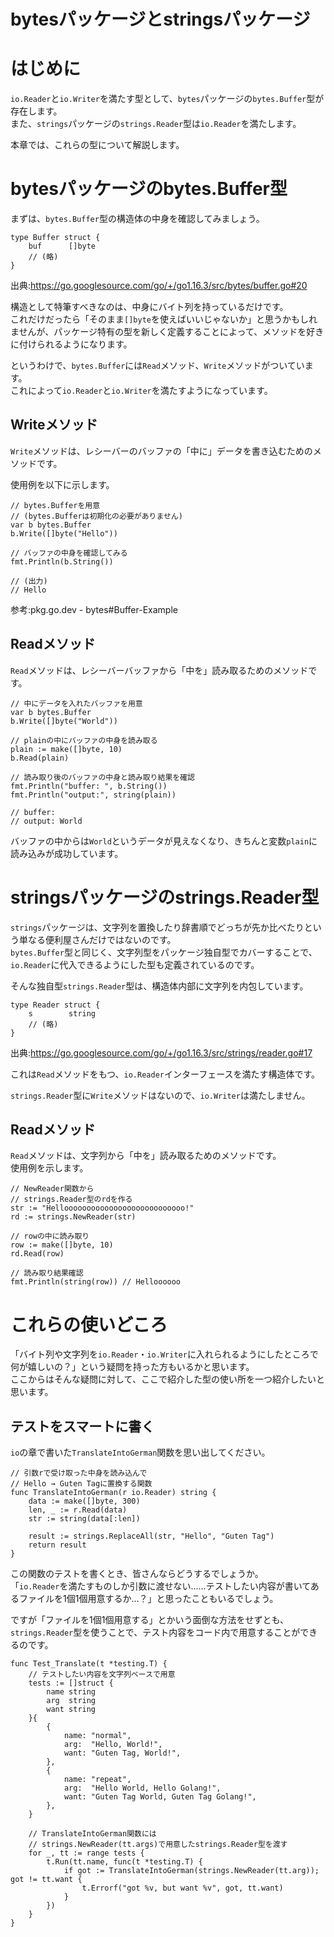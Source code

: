 # bytesパッケージとstringsパッケージ

# はじめに

`io.Reader`と`io.Writer`を満たす型として、`bytes`パッケージの`bytes.Buffer`型が存在します。\
また、`strings`パッケージの`strings.Reader`型は`io.Reader`を満たします。

本章では、これらの型について解説します。

# bytesパッケージのbytes.Buffer型

まずは、`bytes.Buffer`型の構造体の中身を確認してみましょう。


``` language-go
type Buffer struct {
    buf      []byte
    // (略)
}
```


出典:<https://go.googlesource.com/go/+/go1.16.3/src/bytes/buffer.go#20>

構造として特筆すべきなのは、中身にバイト列を持っているだけです。\
これだけだったら「そのまま`[]byte`を使えばいいじゃないか」と思うかもしれませんが、パッケージ特有の型を新しく定義することによって、メソッドを好きに付けられるようになります。

というわけで、`bytes.Buffer`には`Read`メソッド、`Write`メソッドがついています。\
これによって`io.Reader`と`io.Writer`を満たすようになっています。

## Writeメソッド

`Write`メソッドは、レシーバーのバッファの「中に」データを書き込むためのメソッドです。

使用例を以下に示します。


``` language-go
// bytes.Bufferを用意
// (bytes.Bufferは初期化の必要がありません)
var b bytes.Buffer
b.Write([]byte("Hello"))

// バッファの中身を確認してみる
fmt.Println(b.String())

// (出力)
// Hello
```


参考:pkg.go.dev -
bytes#Buffer-Example

## Readメソッド

`Read`メソッドは、レシーバーバッファから「中を」読み取るためのメソッドです。


``` language-go
// 中にデータを入れたバッファを用意
var b bytes.Buffer
b.Write([]byte("World"))

// plainの中にバッファの中身を読み取る
plain := make([]byte, 10)
b.Read(plain)

// 読み取り後のバッファの中身と読み取り結果を確認
fmt.Println("buffer: ", b.String())
fmt.Println("output:", string(plain))

// buffer:  
// output: World
```


バッファの中からは`World`というデータが見えなくなり、きちんと変数`plain`に読み込みが成功しています。

# stringsパッケージのstrings.Reader型

`strings`パッケージは、文字列を置換したり辞書順でどっちが先か比べたりという単なる便利屋さんだけではないのです。\
`bytes.Buffer`型と同じく、文字列型をパッケージ独自型でカバーすることで、`io.Reader`に代入できるようにした型も定義されているのです。

そんな独自型`strings.Reader`型は、構造体内部に文字列を内包しています。


``` language-go
type Reader struct {
    s        string
    // (略)
}
```


出典:<https://go.googlesource.com/go/+/go1.16.3/src/strings/reader.go#17>

これは`Read`メソッドをもつ、`io.Reader`インターフェースを満たす構造体です。


`strings.Reader`型に`Write`メソッドはないので、`io.Writer`は満たしません。


## Readメソッド

`Read`メソッドは、文字列から「中を」読み取るためのメソッドです。\
使用例を示します。


``` language-go
// NewReader関数から
// strings.Reader型のrdを作る
str := "Hellooooooooooooooooooooooooooo!"
rd := strings.NewReader(str)

// rowの中に読み取り
row := make([]byte, 10)
rd.Read(row)

// 読み取り結果確認
fmt.Println(string(row)) // Helloooooo
```


# これらの使いどころ

「バイト列や文字列を`io.Reader`・`io.Writer`に入れられるようにしたところで何が嬉しいの？」という疑問を持った方もいるかと思います。\
ここからはそんな疑問に対して、ここで紹介した型の使い所を一つ紹介したいと思います。

## テストをスマートに書く

`io`の章で書いた`TranslateIntoGerman`関数を思い出してください。


``` language-go
// 引数rで受け取った中身を読み込んで
// Hello → Guten Tagに置換する関数
func TranslateIntoGerman(r io.Reader) string {
    data := make([]byte, 300)
    len, _ := r.Read(data)
    str := string(data[:len])

    result := strings.ReplaceAll(str, "Hello", "Guten Tag")
    return result
}
```


この関数のテストを書くとき、皆さんならどうするでしょうか。\
「`io.Reader`を満たすものしか引数に渡せない......テストしたい内容が書いてあるファイルを1個1個用意するか...？」と思ったこともいるでしょう。

ですが「ファイルを1個1個用意する」とかいう面倒な方法をせずとも、`strings.Reader`型を使うことで、テスト内容をコード内で用意することができるのです。


``` language-go
func Test_Translate(t *testing.T) {
    // テストしたい内容を文字列ベースで用意
    tests := []struct {
        name string
        arg  string
        want string
    }{
        {
            name: "normal",
            arg:  "Hello, World!",
            want: "Guten Tag, World!",
        },
        {
            name: "repeat",
            arg:  "Hello World, Hello Golang!",
            want: "Guten Tag World, Guten Tag Golang!",
        },
    }

    // TranslateIntoGerman関数には
    // strings.NewReader(tt.args)で用意したstrings.Reader型を渡す
    for _, tt := range tests {
        t.Run(tt.name, func(t *testing.T) {
            if got := TranslateIntoGerman(strings.NewReader(tt.arg)); got != tt.want {
                t.Errorf("got %v, but want %v", got, tt.want)
            }
        })
    }
}
```





